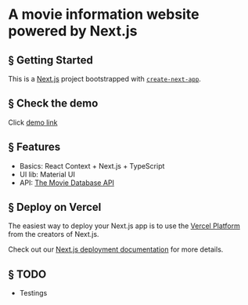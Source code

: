 # A movie information website powered by Next.js 

## § Getting Started
This is a [Next.js](https://nextjs.org/) project bootstrapped with [`create-next-app`](https://github.com/vercel/next.js/tree/canary/packages/create-next-app).

## § Check the demo

Click [demo link](https://moiveweb.vercel.app)
## § Features

* Basics: React Context + Next.js + TypeScript
* UI lib: Material UI
* API: [The Movie Database API](https://developers.themoviedb.org/3)
## § Deploy on Vercel

The easiest way to deploy your Next.js app is to use the [Vercel Platform](https://vercel.com/new?utm_medium=default-template&filter=next.js&utm_source=create-next-app&utm_campaign=create-next-app-readme) from the creators of Next.js.

Check out our [Next.js deployment documentation](https://nextjs.org/docs/deployment) for more details.
## § TODO

* Testings